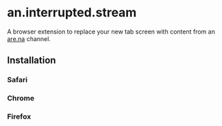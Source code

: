# an.interrupted.stream

A browser extension to replace your new tab screen with content from an [are.na](are.ma) channel. 

## Installation

### Safari

### Chrome

### Firefox
